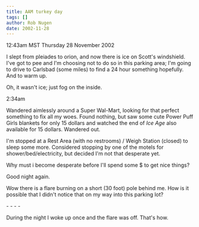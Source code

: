 ```yaml
---
title: AAM turkey day
tags: []
author: Rob Nugen
date: 2002-11-28
---
```


<p class=date>12:43am MST Thursday 28 November 2002</p>

<p>I slept from pleiades to orion, and now there is ice on Scott's
windshield.  I've got to pee and I'm choosing not to do so in this
parking area; I'm going to drive to Carlsbad (some miles) to find a 24
hour something hopefully.  And to warm up.</p>

<p>Oh, it wasn't ice; just fog on the inside.</p>

<p class=date>2:34am</p>

<p>Wandered aimlessly around a Super Wal-Mart, looking for that
perfect something to fix all my woes.  Found nothing, but saw some
cute Power Puff Girls blankets for only 15 dollars and watched the end
of <em>Ice Age</em> also available for 15 dollars.  Wandered out.</p>

<p>I'm stopped at a Rest Area (with no restrooms) / Weigh Station
(closed) to sleep some more.  Considered stopping by one of the motels
for shower/bed/electricity, but decided I'm not that desperate yet.</p>

<p>Why must i become desperate before I'll spend some $ to get nice
things?</p>

<p>Good night again.</p>

<p>Wow there is a flare burning on a short (30 foot) pole behind me.
How is it possible that I didn't notice that on my way into this
parking lot?</p>

<p>- - - -</p>

<p>During the night I woke up once and the flare was off.  That's how.</p>
